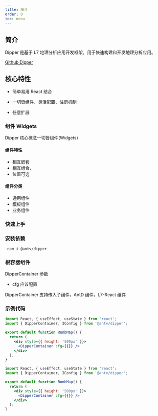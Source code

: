 ```yaml
---
title: 简介
order: 0
toc: menu
---
```


## 简介

Dipper 是基于 L7 地理分析应用开发框架，用于快速构建和开发地理分析应用。

[Github Dipper](https://github.com/antvis/dipper)

## 核心特性

- 简单易用 React 结合

- 一切皆组件、灵活配置、注册机制

- 任意扩展

### 组件 Widgets

Dipper 核心概念一切皆组件(Widgets)

#### 组件特性

- 相互嵌套
- 相互组合，
- 位置可选

#### 组件分类

- 通用组件
- 模板组件
- 业务组件

### 快速上手

### 安装依赖

```bash
 npm i @antv/dipper
```

### 根容器组件

DipperContainer
参数

- cfg 应该配置

DipperContainer 支持传入子组件，AntD 组件，L7-React 组件

### 示例代码

```jsx pure
import React, { useEffect, useState } from 'react';
import { DipperContainer, IConfig } from '@antv/dipper';

export default function RumbMap() {
  return (
    <div style={{ height: '500px' }}>
      <DipperContainer cfg={{}} />
    </div>
  );
}
```

```jsx
import React, { useEffect, useState } from 'react';
import { DipperContainer, IConfig } from '@antv/dipper';

export default function RumbMap() {
  return (
    <div style={{ height: '500px' }}>
      <DipperContainer cfg={{}} />
    </div>
  );
}
```
